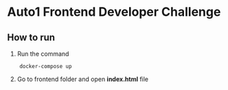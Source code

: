 # Auto1 Frontend Developer Challenge

## How to run
1. Run the command 
```
    docker-compose up
```
2. Go to frontend folder and open **index.html** file
